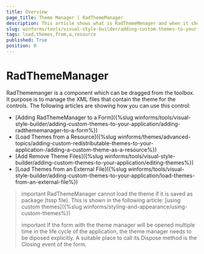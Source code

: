 ```yaml
---
title: Overview
page_title: Theme Manager | RadThemeManager
description: This article shows what is RadThemeMenager and when it should be used.
slug: winforms/tools/visual-style-builder/adding-custom-themes-to-your-application/load-themes-from-a-resource
tags: load,themes,from,a,resource
published: True
position: 0
---
```



# RadThemeManager

RadThememanger is a component which can be dragged from the toolbox. It purpose is to manage the XML files that contain the theme for the controls. The following articles are showing how you can use this control: 

* [Adding RadThemeManager to a Form]({%slug winforms/tools/visual-style-builder/adding-custom-themes-to-your-application/adding-radthememanager-to-a-form%})
* [Load Themes from a Resource]({%slug winforms/themes/advanced-topics/adding-custom-redistributable-themes-to-your-application-/adding-a-custom-theme-as-a-resource%})
* [Add Remove Theme Files]({%slug winforms/tools/visual-style-builder/adding-custom-themes-to-your-application/editing-themes%})
* [Load Themes from an External File]({%slug winforms/tools/visual-style-builder/adding-custom-themes-to-your-application/load-themes-from-an-external-file%})

>important RadThemeManager cannot load the theme if it is saved as package (tssp file). This is shown in the following article: [using custom themes]({%slug winforms/styling-and-appearance/using-custom-themes%})
>
>important If the form with the theme manager will be opened multiple time in the life cycle of the application, the theme manager needs to be diposed explicitly. A suitable place to call its Dispose method is the Closing event of the form.
>
